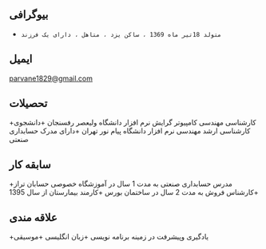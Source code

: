 ###
بیوگرافی
---
+     متولد 18تیر ماه 1369 ، ساکن یزد ، متاهل ، دارای یک فرزند 
###
ایمیل
---
parvane1829@gmail.com
###
تحصیلات
---
+کارشناسی مهندسی کامپیوتر گرایش نرم افزار دانشگاه ولیعصر رفسنجان
+دانشجوی کارشناسی ارشد مهندسی نرم افزار دانشگاه پیام نور تهران
+دارای مدرک حسابداری صنعتی 
###
سابقه کار
---
+مدرس حسابداری صنعتی به مدت 1 سال در آموزشگاه خصوصی حسابان تراز
+کارشناس فروش به مدت 2 سال در ساختمان بورس
+کارمند بیمارستان از سال 1395
###
علاقه مندی
---
+یادگیری وپیشرفت در زمینه برنامه نویسی
+زبان انگلیسی
+موسیقی
